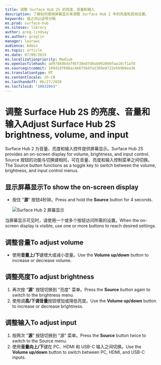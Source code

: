 ```yaml
---
title: 调整 Surface Hub 2S 的亮度、音量和输入
description: 了解如何使用屏幕显示来调整 Surface Hub 2 中的亮度和其他设置。
keywords: 值之间以逗号分隔
ms.prod: surface-hub
ms.sitesec: library
author: greg-lindsay
ms.author: greglin
manager: laurawi
audience: Admin
ms.topic: article
ms.date: 07/09/2019
ms.localizationpriority: Medium
ms.openlocfilehash: ad97464bdaf95f38e87d8ab992860faa18cf1af8
ms.sourcegitcommit: 109d1d7608ac4667564fa5369e8722e569b8ea36
ms.translationtype: MT
ms.contentlocale: zh-CN
ms.lasthandoff: 06/27/2020
ms.locfileid: "10832043"
---
```

# <span data-ttu-id="c9c5c-104">调整 Surface Hub 2S 的亮度、音量和输入</span><span class="sxs-lookup"><span data-stu-id="c9c5c-104">Adjust Surface Hub 2S brightness, volume, and input</span></span>

<span data-ttu-id="c9c5c-105">Surface Hub 2 为音量、亮度和输入控件提供屏幕显示。</span><span class="sxs-lookup"><span data-stu-id="c9c5c-105">Surface Hub 2S provides an on-screen display for volume, brightness, and input control.</span></span> <span data-ttu-id="c9c5c-106">Source 按钮的功能与切换键相同，可在音量、亮度和输入控制菜单之间切换。</span><span class="sxs-lookup"><span data-stu-id="c9c5c-106">The Source button functions as a toggle key to switch between the volume, brightness, and input control menus.</span></span>

## <span data-ttu-id="c9c5c-107">显示屏幕显示</span><span class="sxs-lookup"><span data-stu-id="c9c5c-107">To show the on-screen display</span></span>

- <span data-ttu-id="c9c5c-108">按住 "**源**" 按钮4秒钟。</span><span class="sxs-lookup"><span data-stu-id="c9c5c-108">Press and hold the **Source** button for 4 seconds.</span></span>

  ![Surface Hub 2 屏幕显示](images/sh2-onscreen-display.png)<br>

 <span data-ttu-id="c9c5c-110">当屏幕显示可见时，请使用一个或多个按钮访问所需的设置。</span><span class="sxs-lookup"><span data-stu-id="c9c5c-110">When the on-screen display is visible, use one or more buttons to reach desired settings.</span></span>
 
## <span data-ttu-id="c9c5c-111">调整音量</span><span class="sxs-lookup"><span data-stu-id="c9c5c-111">To adjust volume</span></span>

- <span data-ttu-id="c9c5c-112">使用**音量上/下**键增大或减小音量。</span><span class="sxs-lookup"><span data-stu-id="c9c5c-112">Use the **Volume up/down** button to increase or decrease volume.</span></span>

## <span data-ttu-id="c9c5c-113">调整亮度</span><span class="sxs-lookup"><span data-stu-id="c9c5c-113">To adjust brightness</span></span>

1. <span data-ttu-id="c9c5c-114">再次按 "**源**" 按钮切换到 "亮度" 菜单。</span><span class="sxs-lookup"><span data-stu-id="c9c5c-114">Press the **Source** button again to switch to the brightness menu.</span></span>
2. <span data-ttu-id="c9c5c-115">使用调**高/下调音量**按钮增加或降低亮度。</span><span class="sxs-lookup"><span data-stu-id="c9c5c-115">Use the **Volume up/down** button to increase or decrease brightness.</span></span>

## <span data-ttu-id="c9c5c-116">调整输入</span><span class="sxs-lookup"><span data-stu-id="c9c5c-116">To adjust input</span></span>

1. <span data-ttu-id="c9c5c-117">按两次 "**源**" 按钮切换到 "源" 菜单。</span><span class="sxs-lookup"><span data-stu-id="c9c5c-117">Press the **Source** button twice to switch to the Source menu.</span></span>
2. <span data-ttu-id="c9c5c-118">使用**音量向上/下**键在 PC、HDMI 和 USB-C 输入之间切换。</span><span class="sxs-lookup"><span data-stu-id="c9c5c-118">Use the **Volume up/down** button to switch between PC, HDMI, and USB-C inputs.</span></span>
